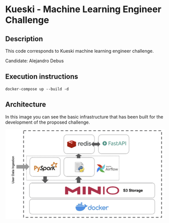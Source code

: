 # Kueski - Machine Learning Engineer Challenge

## Description

This code corresponds to Kueski machine learning engineer challenge.

Candidate: Alejandro Debus

## Execution instructions

```
docker-compose up --build -d
```

## Architecture

In this image you can see the basic infrastructure that has been built for the development of the proposed challenge.

![alt text](imgs/architecture_challenge.png)
